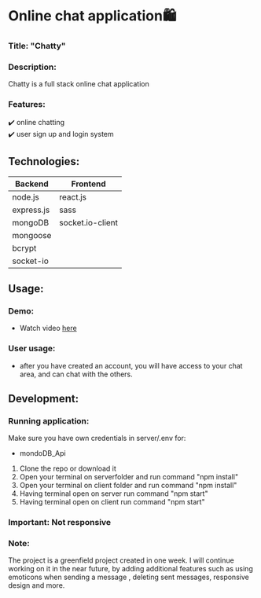 # Online chat application:shopping:

### Title: "Chatty" 

### Description:
Chatty is a full stack online chat application </br>

### Features:
:heavy_check_mark: online chatting </br>
:heavy_check_mark: user sign up and login system </br>

## Technologies: 

|Backend | Frontend |
| --- | --- |
| node.js | react.js |
| express.js |sass|
| mongoDB | socket.io-client| 
|mongoose| |
|bcrypt||
|socket-io||

## Usage: 

### Demo:
- Watch video [here](https://www.youtube.com/watch?v=yZRbSfVzjtQ&t=5s)

### User usage:
- after you have created an account, you will have access to your chat area, and can chat with the others.

## Development:

### Running application:
Make sure you have own credentials in server/.env for:

- mondoDB_Api 

1. Clone the repo or download it
2. Open your terminal on serverfolder and run command "npm install"
3. Open your terminal on client folder and run command "npm install"
4. Having terminal open on server run command "npm start"
5. Having terminal open on client run command "npm start"

### Important: Not responsive

### Note: 
The project is a greenfield project created in one week. I will continue working on it in the near future, by adding additional features such as using emoticons when sending a message , deleting sent messages, responsive design and more.
